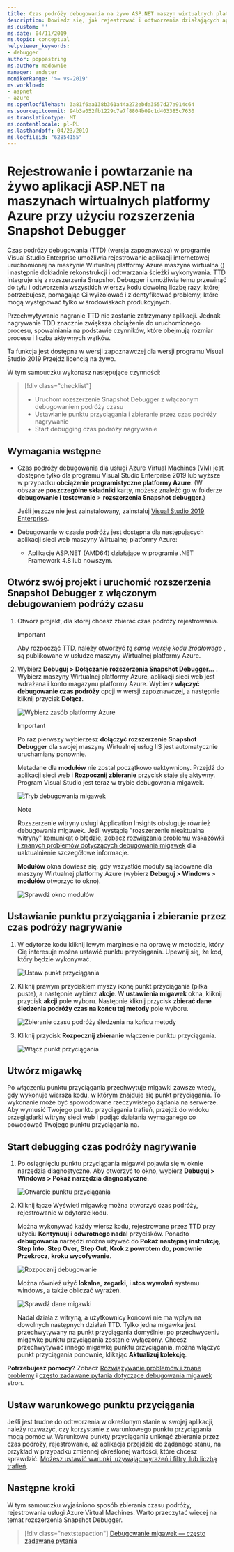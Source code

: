 ```yaml
---
title: Czas podróży debugowania na żywo ASP.NET maszyn wirtualnych platformy Azure
description: Dowiedz się, jak rejestrować i odtworzenia działających aplikacji platformy ASP.NET na maszynach wirtualnych platformy Azure przy użyciu rozszerzenia Snapshot Debugger.
ms.custom: ''
ms.date: 04/11/2019
ms.topic: conceptual
helpviewer_keywords:
- debugger
author: poppastring
ms.author: madownie
manager: andster
monikerRange: '>= vs-2019'
ms.workload:
- aspnet
- azure
ms.openlocfilehash: 3a81f6aa138b361a44a272ebda3557d27a914c64
ms.sourcegitcommit: 94b3a052fb1229c7e7f8804b09c1d403385c7630
ms.translationtype: MT
ms.contentlocale: pl-PL
ms.lasthandoff: 04/23/2019
ms.locfileid: "62854155"
---
```

# <a name="record-and-replay-live-aspnet-apps-on-azure-virtual-machines-using-the-snapshot-debugger"></a>Rejestrowanie i powtarzanie na żywo aplikacji ASP.NET na maszynach wirtualnych platformy Azure przy użyciu rozszerzenia Snapshot Debugger

Czas podróży debugowania (TTD) (wersja zapoznawcza) w programie Visual Studio Enterprise umożliwia rejestrowanie aplikacji internetowej uruchomionej na maszynie Wirtualnej platformy Azure maszyna wirtualna () i następnie dokładnie rekonstrukcji i odtwarzania ścieżki wykonywania. TTD integruje się z rozszerzenia Snapshot Debugger i umożliwia temu przewinąć do tyłu i odtworzenia wszystkich wierszy kodu dowolną liczbę razy, której potrzebujesz, pomagając Ci wyizolować i zidentyfikować problemy, które mogą występować tylko w środowiskach produkcyjnych.

Przechwytywanie nagranie TTD nie zostanie zatrzymany aplikacji. Jednak nagrywanie TDD znacznie zwiększa obciążenie do uruchomionego procesu, spowalniania na podstawie czynników, które obejmują rozmiar procesu i liczba aktywnych wątków.

Ta funkcja jest dostępna w wersji zapoznawczej dla wersji programu Visual Studio 2019 Przejdź licencją na żywo.

W tym samouczku wykonasz następujące czynności:

> [!div class="checklist"]
> * Uruchom rozszerzenie Snapshot Debugger z włączonym debugowaniem podróży czasu
> * Ustawianie punktu przyciągania i zbieranie przez czas podróży nagrywanie
> * Start debugging czas podróży nagrywanie

## <a name="prerequisites"></a>Wymagania wstępne

* Czas podróży debugowania dla usługi Azure Virtual Machines (VM) jest dostępne tylko dla programu Visual Studio Enterprise 2019 lub wyższe w przypadku **obciążenie programistyczne platformy Azure**. (W obszarze **poszczególne składniki** karty, możesz znaleźć go w folderze **debugowanie i testowanie** > **rozszerzenia Snapshot debugger**.)

    Jeśli jeszcze nie jest zainstalowany, zainstaluj [Visual Studio 2019 Enterprise](https://visualstudio.microsoft.com/vs/).

* Debugowanie w czasie podróży jest dostępna dla następujących aplikacji sieci web maszyny Wirtualnej platformy Azure:
  * Aplikacje ASP.NET (AMD64) działające w programie .NET Framework 4.8 lub nowszym.

## <a name="open-your-project-and-start-the-snapshot-debugger-with-time-travel-debugging-enabled"></a>Otwórz swój projekt i uruchomić rozszerzenia Snapshot Debugger z włączonym debugowaniem podróży czasu

1. Otwórz projekt, dla której chcesz zbierać czas podróży rejestrowania.

    > [!IMPORTANT]
    > Aby rozpocząć TTD, należy otworzyć *tę samą wersję kodu źródłowego* , są publikowane w usłudze maszyny Wirtualnej platformy Azure.

1. Wybierz **Debuguj > Dołączanie rozszerzenia Snapshot Debugger...** . Wybierz maszyny Wirtualnej platformy Azure, aplikacji sieci web jest wdrażana i konto magazynu platformy Azure. Wybierz **włączyć debugowanie czas podróży** opcji w wersji zapoznawczej, a następnie kliknij przycisk **Dołącz**.

      ![Wybierz zasób platformy Azure](../debugger/media/time-travel-debugging-select-azure-resource-vm.png)

    > [!IMPORTANT]
    > Po raz pierwszy wybierzesz **dołączyć rozszerzenie Snapshot Debugger** dla swojej maszyny Wirtualnej usług IIS jest automatycznie uruchamiany ponownie.

    Metadane dla **modułów** nie został początkowo uaktywniony. Przejdź do aplikacji sieci web i **Rozpocznij zbieranie** przycisk staje się aktywny. Program Visual Studio jest teraz w trybie debugowania migawek.

   ![Tryb debugowania migawek](../debugger/media/snapshot-message.png)

    > [!NOTE]
    > Rozszerzenie witryny usługi Application Insights obsługuje również debugowania migawek. Jeśli wystąpią "rozszerzenie nieaktualna witryny" komunikat o błędzie, zobacz [rozwiązania problemu wskazówki i znanych problemów dotyczących debugowania migawek](../debugger/debug-live-azure-apps-troubleshooting.md) dla uaktualnienie szczegółowe informacje.

   **Modułów** okna dowiesz się, gdy wszystkie moduły są ładowane dla maszyny Wirtualnej platformy Azure (wybierz **Debuguj > Windows > modułów** otworzyć to okno).

   ![Sprawdź okno modułów](../debugger/media/snapshot-modules.png)

## <a name="set-a-snappoint-and-collect-a-time-travel-recording"></a>Ustawianie punktu przyciągania i zbieranie przez czas podróży nagrywanie

1. W edytorze kodu kliknij lewym marginesie na oprawę w metodzie, który Cię interesuje można ustawić punktu przyciągania. Upewnij się, że kod, który będzie wykonywać.

   ![Ustaw punkt przyciągania](../debugger/media/time-travel-debugging-set-snappoint-settings.png)

1. Kliknij prawym przyciskiem myszy ikonę punkt przyciągania (piłka puste), a następnie wybierz **akcje**. W **ustawienia migawek** okna, kliknij przycisk **akcji** pole wyboru. Następnie kliknij przycisk **zbierać dane śledzenia podróży czas na końcu tej metody** pole wyboru.

   ![Zbieranie czasu podróży śledzenia na końcu metody](../debugger/media/time-travel-debugging-set-snappoint-action.png)

1. Kliknij przycisk **Rozpocznij zbieranie** włączenie punktu przyciągania.

   ![Włącz punkt przyciągania](../debugger/media/snapshot-start-collection.png)

## <a name="take-a-snapshot"></a>Utwórz migawkę

Po włączeniu punktu przyciągania przechwytuje migawki zawsze wtedy, gdy wykonuje wiersza kodu, w którym znajduje się punkt przyciągania. To wykonanie może być spowodowane rzeczywistego żądania na serwerze. Aby wymusić Twojego punktu przyciągania trafień, przejdź do widoku przeglądarki witryny sieci web i podjąć działania wymaganego co powodować Twojego punktu przyciągania na.

## <a name="start-debugging-a-time-travel-recording"></a>Start debugging czas podróży nagrywanie

1. Po osiągnięciu punktu przyciągania migawki pojawia się w oknie narzędzia diagnostyczne. Aby otworzyć to okno, wybierz **Debuguj > Windows > Pokaż narzędzia diagnostyczne**.

   ![Otwarcie punktu przyciągania](../debugger/media/snapshot-diagsession-window.png)

1. Kliknij łącze Wyświetl migawkę można otworzyć czas podróży, rejestrowanie w edytorze kodu.
  
   Można wykonywać każdy wiersz kodu, rejestrowane przez TTD przy użyciu **Kontynuuj** i **odwrotnego nadal** przycisków. Ponadto **debugowania** narzędzi można używać do **Pokaż następną instrukcję**, **Step Into**, **Step Over**, **Step Out**, **Krok z powrotem do**, **ponownie Przekrocz**, **kroku wycofywanie**.

   ![Rozpocznij debugowanie](../debugger/media/time-travel-debugging-step-commands.png)

   Można również użyć **lokalne**, **zegarki**, i **stos wywołań** systemu windows, a także obliczać wyrażeń.

   ![Sprawdź dane migawki](../debugger/media/time-travel-debugging-start-debugging.png)

    Nadal działa z witryną, a użytkownicy końcowi nie ma wpływ na dowolnych następnych działań TTD. Tylko jedna migawka jest przechwytywany na punkt przyciągania domyślnie: po przechwyceniu migawkę punktu przyciągania zostanie wyłączony. Chcesz przechwytywać innego migawkę punktu przyciągania, można włączyć punkt przyciągania ponownie, klikając **Aktualizuj kolekcję**.

**Potrzebujesz pomocy?** Zobacz [Rozwiązywanie problemów i znane problemy](../debugger/debug-live-azure-apps-troubleshooting.md) i [często zadawane pytania dotyczące debugowania migawek](../debugger/debug-live-azure-apps-faq.md) stron.

## <a name="set-a-conditional-snappoint"></a>Ustaw warunkowego punktu przyciągania

Jeśli jest trudne do odtworzenia w określonym stanie w swojej aplikacji, należy rozważyć, czy korzystanie z warunkowego punktu przyciągania mogą pomóc w. Warunkowe punkty przyciągania uniknąć zbieranie przez czas podróży, rejestrowanie, aż aplikacja przejdzie do żądanego stanu, na przykład w przypadku zmiennej określonej wartości, które chcesz sprawdzić. [Możesz ustawić warunki, używając wyrażeń i filtry, lub liczbą trafień](../debugger/debug-live-azure-apps-troubleshooting.md).

## <a name="next-steps"></a>Następne kroki

W tym samouczku wyjaśniono sposób zbierania czasu podróży, rejestrowania usługi Azure Virtual Machines. Warto przeczytać więcej na temat rozszerzenia Snapshot Debugger.

> [!div class="nextstepaction"]
> [Debugowanie migawek — często zadawane pytania](../debugger/debug-live-azure-apps-faq.md)